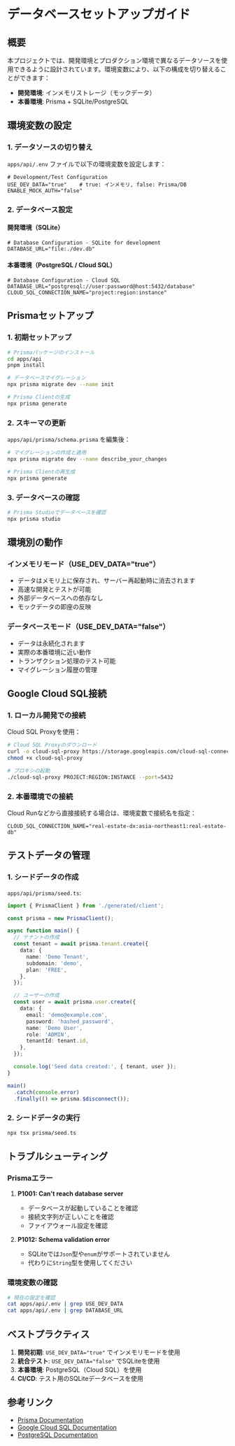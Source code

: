 # データベースセットアップガイド

## 概要

本プロジェクトでは、開発環境とプロダクション環境で異なるデータソースを使用できるように設計されています。環境変数により、以下の構成を切り替えることができます：

- **開発環境**: インメモリストレージ（モックデータ）
- **本番環境**: Prisma + SQLite/PostgreSQL

## 環境変数の設定

### 1. データソースの切り替え

`apps/api/.env` ファイルで以下の環境変数を設定します：

```env
# Development/Test Configuration
USE_DEV_DATA="true"    # true: インメモリ, false: Prisma/DB
ENABLE_MOCK_AUTH="false"
```

### 2. データベース設定

#### 開発環境（SQLite）
```env
# Database Configuration - SQLite for development
DATABASE_URL="file:./dev.db"
```

#### 本番環境（PostgreSQL / Cloud SQL）
```env
# Database Configuration - Cloud SQL
DATABASE_URL="postgresql://user:password@host:5432/database"
CLOUD_SQL_CONNECTION_NAME="project:region:instance"
```

## Prismaセットアップ

### 1. 初期セットアップ

```bash
# Prismaパッケージのインストール
cd apps/api
pnpm install

# データベースマイグレーション
npx prisma migrate dev --name init

# Prisma Clientの生成
npx prisma generate
```

### 2. スキーマの更新

`apps/api/prisma/schema.prisma` を編集後：

```bash
# マイグレーションの作成と適用
npx prisma migrate dev --name describe_your_changes

# Prisma Clientの再生成
npx prisma generate
```

### 3. データベースの確認

```bash
# Prisma Studioでデータベースを確認
npx prisma studio
```

## 環境別の動作

### インメモリモード（USE_DEV_DATA="true"）

- データはメモリ上に保存され、サーバー再起動時に消去されます
- 高速な開発とテストが可能
- 外部データベースへの依存なし
- モックデータの即座の反映

### データベースモード（USE_DEV_DATA="false"）

- データは永続化されます
- 実際の本番環境に近い動作
- トランザクション処理のテスト可能
- マイグレーション履歴の管理

## Google Cloud SQL接続

### 1. ローカル開発での接続

Cloud SQL Proxyを使用：

```bash
# Cloud SQL Proxyのダウンロード
curl -o cloud-sql-proxy https://storage.googleapis.com/cloud-sql-connectors/cloud-sql-proxy/v2.13.0/cloud-sql-proxy.linux.amd64
chmod +x cloud-sql-proxy

# プロキシの起動
./cloud-sql-proxy PROJECT:REGION:INSTANCE --port=5432
```

### 2. 本番環境での接続

Cloud Runなどから直接接続する場合は、環境変数で接続名を指定：

```env
CLOUD_SQL_CONNECTION_NAME="real-estate-dx:asia-northeast1:real-estate-db"
```

## テストデータの管理

### 1. シードデータの作成

`apps/api/prisma/seed.ts`:

```typescript
import { PrismaClient } from './generated/client';

const prisma = new PrismaClient();

async function main() {
  // テナントの作成
  const tenant = await prisma.tenant.create({
    data: {
      name: 'Demo Tenant',
      subdomain: 'demo',
      plan: 'FREE',
    },
  });

  // ユーザーの作成
  const user = await prisma.user.create({
    data: {
      email: 'demo@example.com',
      password: 'hashed_password',
      name: 'Demo User',
      role: 'ADMIN',
      tenantId: tenant.id,
    },
  });

  console.log('Seed data created:', { tenant, user });
}

main()
  .catch(console.error)
  .finally(() => prisma.$disconnect());
```

### 2. シードデータの実行

```bash
npx tsx prisma/seed.ts
```

## トラブルシューティング

### Prismaエラー

1. **P1001: Can't reach database server**
   - データベースが起動していることを確認
   - 接続文字列が正しいことを確認
   - ファイアウォール設定を確認

2. **P1012: Schema validation error**
   - SQLiteでは`Json`型や`enum`がサポートされていません
   - 代わりに`String`型を使用してください

### 環境変数の確認

```bash
# 現在の設定を確認
cat apps/api/.env | grep USE_DEV_DATA
cat apps/api/.env | grep DATABASE_URL
```

## ベストプラクティス

1. **開発初期**: `USE_DEV_DATA="true"` でインメモリモードを使用
2. **統合テスト**: `USE_DEV_DATA="false"` でSQLiteを使用
3. **本番環境**: PostgreSQL（Cloud SQL）を使用
4. **CI/CD**: テスト用のSQLiteデータベースを使用

## 参考リンク

- [Prisma Documentation](https://www.prisma.io/docs)
- [Google Cloud SQL Documentation](https://cloud.google.com/sql/docs)
- [PostgreSQL Documentation](https://www.postgresql.org/docs/)
